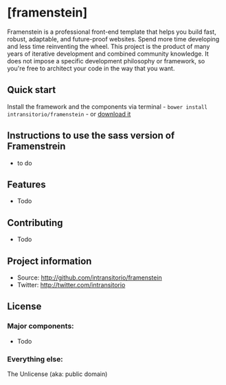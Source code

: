 # [framenstein]

Framenstein is a professional front-end template that helps you build fast, robust, adaptable, and future-proof websites. Spend more time developing and less time reinventing the wheel.
This project is the product of many years of iterative development and combined community knowledge. It does not impose a specific development philosophy or framework, so you're free to architect your code in the way that you want.

## Quick start

Install the framework and the components via terminal - `bower install intransitorio/framenstein` - or [download it](https://github.com/intransitorio/framenstein/zipball/master)

## Instructions to use the sass version of Framenstrein
* to do
<!-- To run this branch of the framework you nedd Compass, to be able to run Compass you nedd Ruby.

### Windows

1. Download [RubyInstaller](http://rubyinstaller.org/downloads/);
2. Intall [Compass](http://compass-style.org/install/)

### OSX

1. Update Ruby environment
2. Intall [Compass](http://compass-style.org/install/)

### Linux

1. Install [RVM](http://rvm.io)
2. Intall [Compass](http://compass-style.org/install/)

After the setup you just nedd to navigate to your working directory and rum ```compass watch```

Thats it! Have fun! -->

## Features

* Todo


## Contributing

* Todo


## Project information

* Source: http://github.com/intransitorio/framenstein
* Twitter: http://twitter.com/intransitorio

## License

### Major components:

* Todo

### Everything else:

The Unlicense (aka: public domain)